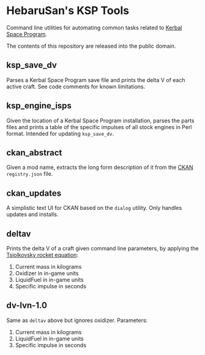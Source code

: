 HebaruSan's KSP Tools
=====================
Command line utilities for automating common tasks related to [Kerbal Space Program](http://kerbalspaceprogram.com/).

The contents of this repository are released into the public domain.

ksp_save_dv
-----------
Parses a Kerbal Space Program save file and prints the delta V of each active craft. See code comments for known limitations.

ksp_engine_isps
---------------
Given the location of a Kerbal Space Program installation, parses the parts files and prints a table of the specific impulses of all stock engines in Perl format. Intended for updating `ksp_save_dv`.

ckan_abstract
-------------
Given a mod name, extracts the long form description of it from the [CKAN](http://forum.kerbalspaceprogram.com/index.php?/topic/90246-the-comprehensive-kerbal-archive-network-ckan-package-manager-v1180-19-june-2016/) `registry.json` file.

ckan_updates
------------
A simplistic text UI for CKAN based on the `dialog` utility. Only handles updates and installs.

deltav
------
Prints the delta V of a craft given command line parameters, by applying the [Tsiolkovsky rocket equation](https://en.wikipedia.org/wiki/Tsiolkovsky_rocket_equation):

1. Current mass in kilograms
2. Oxidizer in in-game units
3. LiquidFuel in in-game units
4. Specific impulse in seconds

dv-lvn-1.0
----------
Same as `deltav` above but ignores oxidizer. Parameters:

1. Current mass in kilograms
2. LiquidFuel in in-game units
3. Specific impulse in seconds
